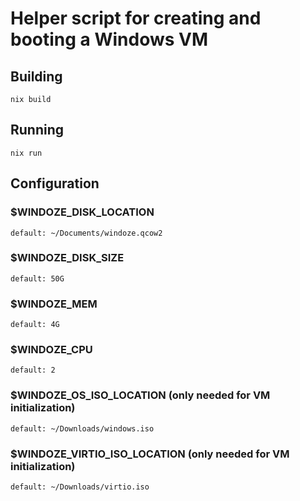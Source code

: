 # Helper script for creating and booting a Windows VM

## Building
`nix build`

## Running
`nix run`

## Configuration

### $WINDOZE_DISK_LOCATION
	default: ~/Documents/windoze.qcow2

### $WINDOZE_DISK_SIZE
	default: 50G

### $WINDOZE_MEM
	default: 4G

### $WINDOZE_CPU
	default: 2

### $WINDOZE_OS_ISO_LOCATION (only needed for VM initialization)
	default: ~/Downloads/windows.iso

### $WINDOZE_VIRTIO_ISO_LOCATION (only needed for VM initialization)
	default: ~/Downloads/virtio.iso

